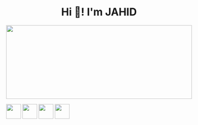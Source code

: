 <h1 align=center>
  Hi 👋! I'm JAHID
</h1>

<img src="https://media.giphy.com/media/U3qYN8S0j3bpK/giphy.gif" width=100% height=200px>

[<img src="https://cdn.jsdelivr.net/npm/simple-icons@v4/icons/gmail.svg" width=40>](mailto:jahid6597@gmail.com)
<a href="https://www.facebook.com/Jahid6597/"><img src="https://cdn.jsdelivr.net/npm/simple-icons@v4/icons/facebook.svg" width=40></a> 
<a href="https://www.instagram.com/jahid5151"><img src="https://cdn.jsdelivr.net/npm/simple-icons@v4/icons/instagram.svg" width=40></a> 
<a href="https://www.linkedin.com/in/jahid-hossain-594285177"><img src="https://cdn.jsdelivr.net/npm/simple-icons@v4/icons/linkedin.svg" width=40></a>

<!--
**JAHID6597/JAHID6597** is a ✨ _special_ ✨ repository because its `README.md` (this file) appears on your GitHub profile.

Here are some ideas to get you started:

- 🔭 I’m currently working on ...
- 🌱 I’m currently learning ...
- 👯 I’m looking to collaborate on ...
- 🤔 I’m looking for help with ...
- 💬 Ask me about ...
- 📫 How to reach me: ...
- 😄 Pronouns: ...
- ⚡ Fun fact: ...
-->


